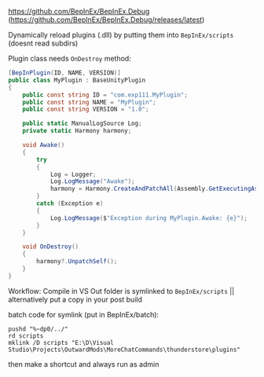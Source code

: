 https://github.com/BepInEx/BepInEx.Debug (https://github.com/BepInEx/BepInEx.Debug/releases/latest)

Dynamically reload plugins (.dll) by putting them into `BepInEx/scripts` (doesnt read subdirs)

Plugin class needs `OnDestroy` method:
```cs
[BepInPlugin(ID, NAME, VERSION)]
public class MyPlugin : BaseUnityPlugin
{
	public const string ID = "com.exp111.MyPlugin";
	public const string NAME = "MyPlugin";
	public const string VERSION = "1.0";

	public static ManualLogSource Log;
	private static Harmony harmony;

	void Awake()
	{
		try
		{
			Log = Logger;
			Log.LogMessage("Awake");
			harmony = Harmony.CreateAndPatchAll(Assembly.GetExecutingAssembly(), ID);
		}
		catch (Exception e)
		{
			Log.LogMessage($"Exception during MyPlugin.Awake: {e}");
		}
	}

	void OnDestroy()
	{
		harmony?.UnpatchSelf();
	}
}
```

Workflow:
Compile in VS
Out folder is symlinked to `BepInEx/scripts` || alternatively put a copy in your post build

batch code for symlink (put in BepInEx/batch):
```batch
pushd "%~dp0/../"
rd scripts
mklink /D scripts "E:\D\Visual Studio\Projects\OutwardMods\MoreChatCommands\thunderstore\plugins"
```
then make a shortcut and always run as admin